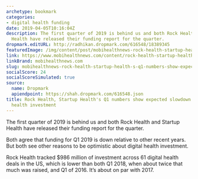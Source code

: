 ```yaml
---
archetype: bookmark
categories:
- digital health funding
date: 2019-04-05T10:16:04Z
description: The first quarter of 2019 is behind us and both Rock Health and Startup
  Health have released their funding report for the quarter.
dropmark.editURL: http://radhikan.dropmark.com/616548/18389345
featuredImage: /img/content/post/mobihealthnews-rock-health-startup-health-s-q1-numbers-show-expected-slowdown-in-digital-health-investment.jpg
link: https://www.mobihealthnews.com/content/rock-health-startup-healths-q1-numbers-show-expected-slowdown-digital-health-investment
linkBrand: mobihealthnews.com
slug: mobihealthnews-rock-health-startup-health-s-q1-numbers-show-expected-slowdown-in-digital-health-investment
socialScore: 24
socialScoreSimulated: true
source:
  name: Dropmark
  apiendpoint: https://shah.dropmark.com/616548.json
title: Rock Health, Startup Health's Q1 numbers show expected slowdown in digital
  health investment
---
```

The first quarter of 2019 is behind us and both Rock Health and Startup Health have released their funding report for the quarter.

Both agree that funding for Q1 2019 is down relative to other recent years. But both see other reasons to be optimistic about digital health investment.

Rock Health tracked $986 million of investment across 61 digital health deals in the US, which is lower than both Q1 2018, when about twice that much was raised, and Q1 of 2016. It’s about on par with 2017.

